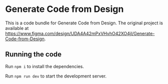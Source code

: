 
  # Generate Code from Design

  This is a code bundle for Generate Code from Design. The original project is available at https://www.figma.com/design/UDA4A42mPxVHvhO42XO4jl/Generate-Code-from-Design.

  ## Running the code

  Run `npm i` to install the dependencies.

  Run `npm run dev` to start the development server.
  